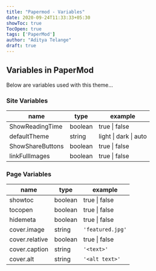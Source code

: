 ```yaml
---
title: "Papermod - Variables"
date: 2020-09-24T11:33:33+05:30
showToc: true
TocOpen: true
tags: ['PaperMod']
author: "Aditya Telange"
draft: true
---
```


## Variables in PaperMod
Below are variables used with this theme...

### Site Variables
| name | type | example |
| - | - | - |
| ShowReadingTime | boolean | true \| false |
| defaultTheme | string | light \| dark \| auto |
| ShowShareButtons | boolean | true \| false |
| linkFullImages | boolean | true \| false |

### Page Variables

| name | type | example |
| - | - | - |
| showtoc | boolean | true \| false |
| tocopen | boolean | true \| false |
| hidemeta | boolean | true \| false |
| cover.image | string | `'featured.jpg'` |
| cover.relative | boolean | true \| false |
| cover.caption | string | `'<text>'` |
| cover.alt | string | `'<alt text>'` |
